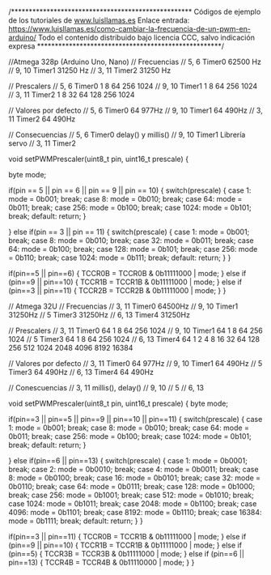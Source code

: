 /***************************************************
Códigos de ejemplo de los tutoriales de www.luisllamas.es
Enlace entrada: https://www.luisllamas.es/como-cambiar-la-frecuencia-de-un-pwm-en-arduino/
Todo el contenido distribuido bajo licencia CCC, salvo indicación expresa
****************************************************/

//Atmega 328p (Arduino Uno, Nano)
// Frecuencias
// 5, 6 	Timer0	62500 Hz
// 9, 10 	Timer1	31250 Hz
// 3, 11 	Timer2	31250 Hz

// Prescalers
// 5, 6 	Timer0	1 8 64 256 1024
// 9, 10 	Timer1	1 8 64 256 1024
// 3, 11 	Timer2	1 8 32 64 128 256 1024

// Valores por defecto
// 5, 6 	Timer0 64	977Hz
// 9, 10 	Timer1 64	490Hz
// 3, 11 	Timer2 64	490Hz

// Consecuencias
// 5, 6 	Timer0	delay() y millis()
// 9, 10 	Timer1	Librería servo
// 3, 11 	Timer2	

void setPWMPrescaler(uint8_t pin, uint16_t prescale) {
  
  byte mode;
  
  if(pin == 5 || pin == 6 || pin == 9 || pin == 10) {
    switch(prescale) {
      case    1: mode = 0b001; break;
      case    8: mode = 0b010; break;
      case   64: mode = 0b011; break; 
      case  256: mode = 0b100; break;
      case 1024: mode = 0b101; break;
      default: return;
    }
    
  } else if(pin == 3 || pin == 11) {
    switch(prescale) {
      case    1: mode = 0b001; break;
      case    8: mode = 0b010; break;
      case   32: mode = 0b011; break; 
      case   64: mode = 0b100; break; 
      case  128: mode = 0b101; break;
      case  256: mode = 0b110; break;
      case 1024: mode = 0b111; break;
      default: return;
    }
  }
  
  if(pin==5 || pin==6) {
    TCCR0B = TCCR0B & 0b11111000 | mode;
  } else if (pin==9 || pin==10) {
    TCCR1B = TCCR1B & 0b11111000 | mode;
  } else if (pin==3 || pin==11) {
    TCCR2B = TCCR2B & 0b11111000 | mode;
  }
}


// Atmega 32U
// Frecuencias
// 3, 11	Timer0	64500Hz
// 9, 10	Timer1	31250Hz
// 5	Timer3	31250Hz
// 6, 13	Timer4	31250Hz

// Prescalers
// 3, 11	Timer0	64	1 8 64 256 1024
// 9, 10	Timer1	64	1 8 64 256 1024
// 5	Timer3	64	1 8 64 256 1024
// 6, 13	Timer4	64	1 2 4 8 16 32 64 128 256 512 1024 2048 4096 8192 16384

// Valores por defecto
// 3, 11	Timer0	64	977Hz
// 9, 10	Timer1	64	490Hz
// 5	Timer3	64	490Hz
// 6, 13	Timer4	64	490Hz

// Conescuencias
// 3, 11	millis(), delay()
// 9, 10
// 5
// 6, 13

void setPWMPrescaler(uint8_t pin, uint16_t prescale) 
{ 
  byte mode;
  
  if(pin==3 || pin==5 || pin==9 || pin==10 || pin==11) { 
    switch(prescale) {
      case    1: mode = 0b001; break;
      case    8: mode = 0b010; break;
      case   64: mode = 0b011; break; 
      case  256: mode = 0b100; break;
      case 1024: mode = 0b101; break;
      default: return;
    }
    
    
  } else if(pin==6 || pin==13) {
    switch(prescale) {
      case     1: mode = 0b0001; break;
      case     2: mode = 0b0010; break;
      case     4: mode = 0b0011; break;
      case     8: mode = 0b0100; break;
      case    16: mode = 0b0101; break;
      case    32: mode = 0b0110; break;
      case    64: mode = 0b0111; break;
      case   128: mode = 0b1000; break;
      case   256: mode = 0b1001; break;
      case   512: mode = 0b1010; break;
      case  1024: mode = 0b1011; break;
      case  2048: mode = 0b1100; break;
      case  4096: mode = 0b1101; break;
      case  8192: mode = 0b1110; break;
      case 16384: mode = 0b1111; break;
      default: return;
    }
  }
  
  if(pin==3 || pin==11) {
    TCCR0B = TCCR1B & 0b11111000 | mode;
  } else if (pin==9 || pin==10) {
    TCCR1B = TCCR1B & 0b11111000 | mode;
  } else if (pin==5) {
    TCCR3B = TCCR3B & 0b11111000 | mode;
  } else if (pin==6 || pin==13) {
    TCCR4B = TCCR4B & 0b11110000 | mode;
  }
}